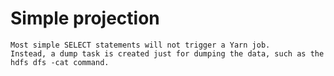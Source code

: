 #	Simple projection
	Most simple SELECT statements will not trigger a Yarn job. 
	Instead, a dump task is created just for dumping the data, such as the hdfs dfs -cat command.

